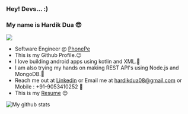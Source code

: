 
### Hey! Devs... :)



### My name is Hardik Dua 😎


![](https://komarev.com/ghpvc/?username=hardik0899)


- Software Engineer @ <a href="https://www.phonepe.com/">PhonePe</a>
- This is my Github Profile.😉
- I love building android apps using kotlin and XML.💙
- I am also trying my hands on making REST API's using Node.js and MongoDB.💚
- Reach me out at <a href="https://www.linkedin.com/in/hardik0899/">Linkedin</a> or Email me at hardikdua08@gmail.com or Mobile : +91-9053410252 🙌
- This is my <a href="https://docs.google.com/document/d/1pMGV-IE1U_GUjTNuLFFA2zXRv475Mi90f7qwdU40i1E/edit">Resume</a> 😊


![My github stats](https://github-readme-stats.vercel.app/api?username=hardik0899&theme=radical&show_icons=true)          




